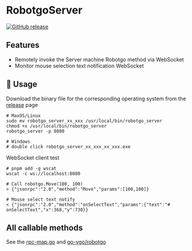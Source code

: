 # RobotgoServer

[![GitHub release](https://img.shields.io/github/release/qq15725/robotgo-server.svg)](https://github.com/qq15725/robotgo-server/releases/latest)

## Features

- Remotely invoke the Server machine Robotgo method via WebSocket
- Monitor mouse selection text notification WebSocket

## 🦄 Usage

Download the binary file for the corresponding operating system from the [release](https://github.com/qq15725/robotgo-server/releases) page

```shell
# MaxOS/Linux
sudo mv robotgo_server_xx_xxx /usr/local/bin/robotgo_server
chmod +x /usr/local/bin/robotgo_server
robotgo_server -p 8080

# Windows
# double click robotgo_server_xx_xxx_xx_xxx.exe
```

WebSocket client test

```shell
# pnpm add -g wscat
wscat -c ws://localhost:8080

# Call robotgo.Move(100, 100)
> {"jsonrpc":"2.0","method":"Move","params":[100,100]}

# Mouse select text notify
< {"jsonrpc":"2.0","method":"onSelectText","params":{"text":"# onSelectText","x":368,"y":730}}
```

## All callable methods

See the [rpc-map.go](./rpc-map.go) and [go-vgo/robotgo](https://github.com/go-vgo/robotgo)


